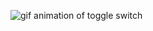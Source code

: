 ![gif animation of toggle switch](https://user-images.githubusercontent.com/66773720/149514003-8db35296-9410-4b65-ab55-396c06a0e82f.gif)
